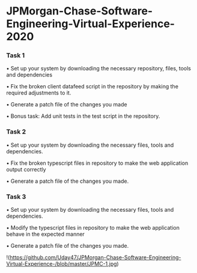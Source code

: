 # JPMorgan-Chase-Software-Engineering-Virtual-Experience-2020

### Task 1

• Set up your system by downloading the necessary repository, files, tools and dependencies

• Fix the broken client datafeed script in the repository by making the required adjustments to it.

• Generate a patch file of the changes you made

• Bonus task: Add unit tests in the test script in the repository.

### Task 2

• Set up your system by downloading the necessary files, tools and dependencies.

• Fix the broken typescript files in repository to make the web application output correctly

• Generate a patch file of the changes you made.

### Task 3

• Set up your system by downloading the necessary files, tools and dependencies. 

• Modify the typescript files in repository to make the web application behave in the expected manner

• Generate a patch file of the changes you made.


!(https://github.com/Uday47/JPMorgan-Chase-Software-Engineering-Virtual-Experience-/blob/master/JPMC-1.jpg)
